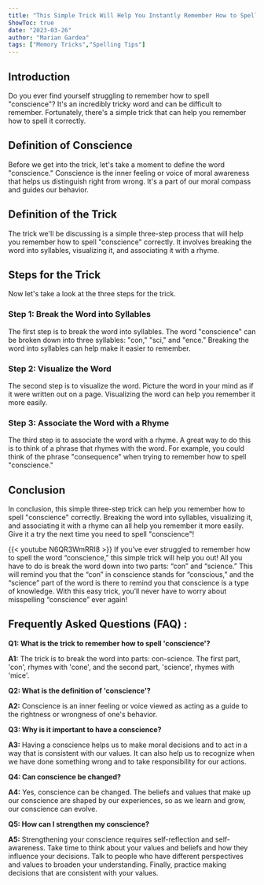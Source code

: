 ```yaml
---
title: "This Simple Trick Will Help You Instantly Remember How to Spell 'Conscience'!"
ShowToc: true 
date: "2023-03-26"
author: "Marian Gardea" 
tags: ["Memory Tricks","Spelling Tips"]
---
```

## Introduction
Do you ever find yourself struggling to remember how to spell "conscience"? It's an incredibly tricky word and can be difficult to remember. Fortunately, there's a simple trick that can help you remember how to spell it correctly. 

## Definition of Conscience
Before we get into the trick, let's take a moment to define the word "conscience." Conscience is the inner feeling or voice of moral awareness that helps us distinguish right from wrong. It's a part of our moral compass and guides our behavior. 

## Definition of the Trick
The trick we'll be discussing is a simple three-step process that will help you remember how to spell "conscience" correctly. It involves breaking the word into syllables, visualizing it, and associating it with a rhyme. 

## Steps for the Trick
Now let's take a look at the three steps for the trick. 

### Step 1: Break the Word into Syllables
The first step is to break the word into syllables. The word "conscience" can be broken down into three syllables: "con," "sci," and "ence." Breaking the word into syllables can help make it easier to remember. 

### Step 2: Visualize the Word
The second step is to visualize the word. Picture the word in your mind as if it were written out on a page. Visualizing the word can help you remember it more easily. 

### Step 3: Associate the Word with a Rhyme
The third step is to associate the word with a rhyme. A great way to do this is to think of a phrase that rhymes with the word. For example, you could think of the phrase "consequence" when trying to remember how to spell "conscience." 

## Conclusion
In conclusion, this simple three-step trick can help you remember how to spell "conscience" correctly. Breaking the word into syllables, visualizing it, and associating it with a rhyme can all help you remember it more easily. Give it a try the next time you need to spell "conscience"!

{{< youtube N6QR3WmRRI8 >}} 
If you’ve ever struggled to remember how to spell the word “conscience,” this simple trick will help you out! All you have to do is break the word down into two parts: “con” and “science.” This will remind you that the “con” in conscience stands for “conscious,” and the “science” part of the word is there to remind you that conscience is a type of knowledge. With this easy trick, you’ll never have to worry about misspelling “conscience” ever again!

## Frequently Asked Questions (FAQ) :
**Q1: What is the trick to remember how to spell 'conscience'?**

**A1:** The trick is to break the word into parts: con-science. The first part, 'con', rhymes with 'cone', and the second part, 'science', rhymes with 'mice'.

**Q2: What is the definition of 'conscience'?**

**A2:** Conscience is an inner feeling or voice viewed as acting as a guide to the rightness or wrongness of one's behavior. 

**Q3: Why is it important to have a conscience?**

**A3:** Having a conscience helps us to make moral decisions and to act in a way that is consistent with our values. It can also help us to recognize when we have done something wrong and to take responsibility for our actions. 

**Q4: Can conscience be changed?**

**A4:** Yes, conscience can be changed. The beliefs and values that make up our conscience are shaped by our experiences, so as we learn and grow, our conscience can evolve.

**Q5: How can I strengthen my conscience?**

**A5:** Strengthening your conscience requires self-reflection and self-awareness. Take time to think about your values and beliefs and how they influence your decisions. Talk to people who have different perspectives and values to broaden your understanding. Finally, practice making decisions that are consistent with your values.






